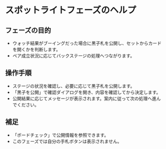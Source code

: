 # スポットライトフェーズのヘルプ

## フェーズの目的
- ウォッチ結果がブーイングだった場合に黒子札を公開し、セットからカードを開くかを判断します。
- ペア成立状況に応じてバックステージの処理へつながります。

## 操作手順
- ステージの状況を確認し、必要に応じて黒子札を公開します。
- 「黒子を公開」で確認ダイアログを開き、内容を確認してから決定します。
- 公開結果に応じてメッセージが表示されます。案内に従って次の処理へ進んでください。

## 補足
- 「ボードチェック」で公開情報を参照できます。
- このフェーズでは自分の手札ボタンは表示されません。
